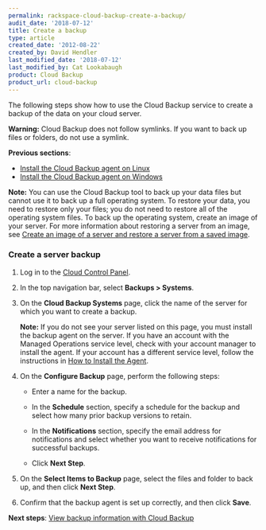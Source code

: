 ```yaml
---
permalink: rackspace-cloud-backup-create-a-backup/
audit_date: '2018-07-12'
title: Create a backup
type: article
created_date: '2012-08-22'
created_by: David Hendler
last_modified_date: '2018-07-12'
last_modified_by: Cat Lookabaugh
product: Cloud Backup
product_url: cloud-backup
---
```


The following steps show how to use the Cloud Backup service to create a
backup of the data on your cloud server.

**Warning:** Cloud Backup does not follow symlinks. If you want to back up files or folders, do not use a symlink.

**Previous sections**:

-   [Install the Cloud Backup agent on Linux](/how-to/rackspace-cloud-backup-install-the-agent-on-linux)
-   [Install the Cloud Backup agent on Windows](/how-to/rackspace-cloud-backup-install-the-agent-on-windows)

**Note:** You can use the Cloud Backup tool to back up your data files
but cannot use it to back up a full operating system. To restore your data, you
need to restore only your files; you do not need to restore all of the
operating system files. To back up the operating system, create an image
of your server. For more information about restoring a server from an
image, see [Create an image of a server and restore a server from a saved image](/how-to/create-an-image-of-a-server-and-restore-a-server-from-a-saved-image).

### Create a server backup

1.  Log in to the [Cloud Control Panel](https://mycloud.rackspace.com/).

2.  In the top navigation bar, select **Backups > Systems**.

3.  On the **Cloud Backup Systems** page, click the name of the server for
    which you want to create a backup.

    **Note:** If you do not see your server listed on this page, you
    must install the backup agent on the server. If you have an account
    with the Managed Operations service level, check with your account
    manager to install the agent. If your account has a different
    service level, follow the instructions in [How to Install the Agent](/how-to/rackspace-cloud-backup-install-the-agent-on-linux).

4.  On the **Configure Backup** page, perform the following steps:

    -   Enter a name for the backup.

    -   In the **Schedule** section, specify a schedule for the backup
        and select how many prior backup versions to retain.

    -   In the **Notifications** section, specify the email address for
        notifications and select whether you want to receive
        notifications for successful backups.

    -   Click **Next Step**.

5.  On the **Select Items to Backup** page, select the files and folder to
    back up, and then click **Next Step**.

6.  Confirm that the backup agent is set up correctly, and then click
    **Save**.


**Next steps**: [View backup information with Cloud Backup](/how-to/rackspace-cloud-backup-view-backup-information)
